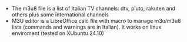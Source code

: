 - The m3u8 file is a list of Italian TV channels: dtv, pluto, rakuten and others plus some international channels
- M3U editor is a LibreOffice calc file with macro to manage m3u/m3u8 lists (commands and warnings are in Italian). It works on linux enviroment (tested on XUbuntu 24.10)

